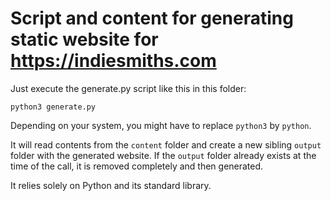 # Script and content for generating static website for https://indiesmiths.com

Just execute the generate.py script like this in this folder:

```
python3 generate.py
```

Depending on your system, you might have to replace `python3` by `python`.

It will read contents from the `content` folder and create a new sibling `output` folder with the generated website. If the `output` folder already exists at the time of the call, it is removed completely and then generated.

It relies solely on Python and its standard library.

